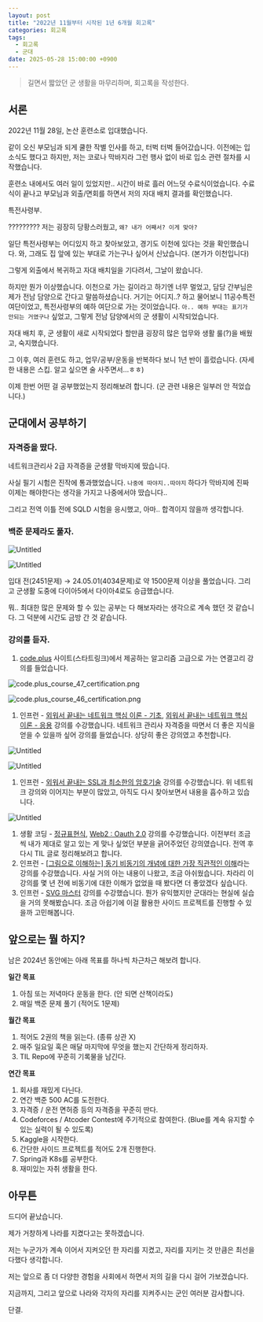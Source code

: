 ```yaml
---
layout: post
title: "2022년 11월부터 시작된 1년 6개월 회고록"
categories: 회고록
tags:
  - 회고록
  - 군대
date: 2025-05-28 15:00:00 +0900
--- 
```


> 길면서 짧았던 군 생활을 마무리하며, 회고록을 작성한다.

## 서론

2022년 11월 28일, 논산 훈련소로 입대했습니다.

같이 오신 부모님과 되게 쿨한 작별 인사를 하고, 터벅 터벅 들어갔습니다. 이전에는 입소식도 했다고 하지만, 저는 코로나 막바지라 그런 행사 없이 바로 입소 관련 절차를 시작했습니다.

훈련소 내에서도 여러 일이 있었지만.. 시간이 바로 흘러 어느덧 수료식이었습니다. 수료식이 끝나고 부모님과 외출/면회를 하면서 저의 자대 배치 결과를 확인했습니다. 

특전사령부.

????????? 저는 굉장히 당황스러웠고, `왜? 내가 어째서? 이게 맞아?`

일단 특전사령부는 어디있지 하고 찾아보았고, 경기도 이천에 있다는 것을 확인했습니다. 와, 그래도 집 앞에 있는 부대로 가는구나 싶어서 신났습니다. (본가가 이천입니다)

그렇게 외출에서 복귀하고 자대 배치일을 기다려서, 그날이 왔습니다.

하지만 뭔가 이상했습니다. 이천으로 가는 길이라고 하기엔 너무 멀었고, 담당 간부님은 제가 전남 담양으로 간다고 말씀하셨습니다. 거기는 어디지..? 하고 물어보니 11공수특전여단이었고, 특전사령부의 예하 여단으로 가는 것이었습니다. `아.. 예하 부대는 표기가 안되는 거였구나` 싶었고, 그렇게 전남 담양에서의 군 생활이 시작되었습니다.

자대 배치 후, 군 생활이 새로 시작되었다 할만큼 굉장히 많은 업무와 생활 룰(?)을 배웠고, 숙지했습니다. 

그 이후, 여러 훈련도 하고, 업무/공부/운동을 반복하다 보니 1년 반이 흘렀습니다. (자세한 내용은 스킵. 알고 싶으면 술 사주면서…ㅎㅎ)

이제 한번 어떤 걸 공부했었는지 정리해보려 합니다. (군 관련 내용은 일부러 안 적었습니다.)

## 군대에서 공부하기

### 자격증을 땄다.

네트워크관리사 2급 자격증을 군생활 막바지에 땄습니다.

사실 필기 시험은 진작에 통과했었습니다. `나중에 따야지..따야지` 하다가 막바지에 진짜 이제는 해야한다는 생각을 가지고 나중에서야 땄습니다..

그리고 전역 이틀 전에 SQLD 시험을 응시했고, 아마.. 합격이지 않을까 생각합니다.

### 백준 문제라도 풀자.

![Untitled](/assets/img/posts/2024/05/28/Untitled.png)

![Untitled](/assets/img/posts/2024/05/28/Untitled%201.png)

입대 전(2451문제) → 24.05.01(4034문제)로 약 1500문제 이상을 풀었습니다.  그리고 군생활 도중에 다이아5에서 다이아4로도 승급했습니다.

뭐.. 최대한 많은 문제와 할 수 있는 공부는 다 해보자라는 생각으로 계속 했던 것 같습니다. 그 덕분에 시간도 금방 간 것 같습니다.

### 강의를 듣자.

1. [code.plus](http://code.plus) 사이트(스타트링크)에서 제공하는 알고리즘 고급으로 가는 연결고리 강의를 들었습니다.

![code.plus_course_47_certification.png](/assets/img/posts/2024/05/28/code.plus_course_47_certification.png)

![code.plus_course_46_certification.png](/assets/img/posts/2024/05/28/b08e135b-b20b-4809-8f51-c043a0f6860f.png)

1. 인프런 - [외워서 끝내는 네트워크 핵심 이론 - 기초](https://www.inflearn.com/course/네트워크-핵심이론-기초/dashboard), [외워서 끝내는 네트워크 핵심 이론 - 응용](https://www.inflearn.com/course/%EB%84%A4%ED%8A%B8%EC%9B%8C%ED%81%AC-%ED%95%B5%EC%8B%AC%EC%9D%B4%EB%A1%A0-%EC%9D%91%EC%9A%A9/dashboard) 강의를 수강했습니다. 네트워크 관리사 자격증을 따면서 더 좋은 지식을 얻을 수 있을까 싶어 강의를 들었습니다. 상당히 좋은 강의였고 추천합니다.

![Untitled](/assets/img/posts/2024/05/28/Untitled%202.png)

![Untitled](/assets/img/posts/2024/05/28/Untitled%203.png)

1. 인프런 - [외워서 끝내는 SSL과 최소한의 암호기술](https://www.inflearn.com/course/%EC%99%B8%EC%9B%8C%EC%84%9C-%EB%81%9D%EB%82%B4%EB%8A%94-%EC%95%94%ED%98%B8%EA%B8%B0%EC%88%A0/dashboard) 강의를 수강했습니다. 위 네트워크 강의와 이어지는 부분이 많았고, 아직도 다시 찾아보면서 내용을 흡수하고 있습니다.

![Untitled](/assets/img/posts/2024/05/28/Untitled%204.png)

1. 생활 코딩 - [정규표현식](https://www.inflearn.com/course/%EC%83%9D%ED%99%9C%EC%BD%94%EB%94%A9-%EC%A0%95%EA%B7%9C%ED%91%9C%ED%98%84%EC%8B%9D/dashboard), [Web2 : Oauth 2.0](https://www.inflearn.com/course/web2-oauth2/dashboard) 강의를 수강했습니다. 이전부터 조금씩 내가 제대로 알고 있는 게 맞나 싶었던 부분을 긁어주었던 강의였습니다. 전역 후 다시 TIL 글로 정리해보려고 합니다.
2. 인프런 - [[그림으로 이해하는] 동기 비동기의 개념에 대한 가장 직관적인 이해](https://www.inflearn.com/course/sync-async-%EA%B0%9C%EB%85%90-%EC%9D%B4%ED%95%B4/dashboard)라는 강의를 수강했습니다. 사실 거의 아는 내용이 나왔고, 조금 아쉬웠습니다. 차라리 이 강의를 몇 년 전에 비동기에 대한 이해가 없었을 때 봤다면 더 좋았겠다 싶습니다.
3. 인프런 - [SVG 마스터](https://www.inflearn.com/course/mastering-svg/dashboard) 강의를 수강했습니다. 뭔가 유익했지만 군대라는 현실에 실습을 거의 못해봤습니다. 조금 아쉽기에 이걸 활용한 사이드 프로젝트를 진행할 수 있을까 고민해봅니다.

## 앞으로는 뭘 하지?

남은 2024년 동안에는 아래 목표를 하나씩 차근차근 해보려 합니다.

**일간 목표**

1. 아침 또는 저녁마다 운동을 한다. (안 되면 산책이라도)
2. 매일 백준 문제 풀기 (적어도 1문제)

**월간 목표**

1. 적어도 2권의 책을 읽는다. (종류 상관 X)
2. 매주 일요일 혹은 매달 마지막에 무엇을 했는지 간단하게 정리하자.
3. TIL Repo에 꾸준히 기록물을 남긴다.

**연간 목표**

1. 회사를 재밌게 다닌다.
2. 연간 백준 500 AC를 도전한다.
3. 자격증 / 운전 면허증 등의 자격증을 꾸준히 딴다.
4. Codeforces / Atcoder Contest에 주기적으로 참여한다. (Blue를 계속 유지할 수 있는 실력이 될 수 있도록)
5. Kaggle을 시작한다.
6. 간단한 사이드 프로젝트를 적어도 2개 진행한다.
7. Spring과 K8s를 공부한다.
8. 재미있는 자취 생활을 한다.

## 아무튼

드디어 끝났습니다.  

제가 거창하게 나라를 지켰다고는 못하겠습니다.

저는 누군가가 계속 이어서 지켜오던 한 자리를 지켰고, 자리를 지키는 것 만큼은 최선을 다했다 생각합니다. 

저는 앞으로 좀 더 다양한 경험을 사회에서 하면서 저의 길을 다시 걸어 가보겠습니다.

지금까지, 그리고 앞으로 나라와 각자의 자리를 지켜주시는 군인 여러분 감사합니다.

단결.